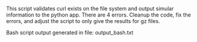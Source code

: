 This script validates curl exists on the file system and output simular information to the python app.  There are 4 errors. Cleanup the code, fix the errors, and adjust the script to only give the results for gz files.


Bash script output generated in file: output_bash.txt